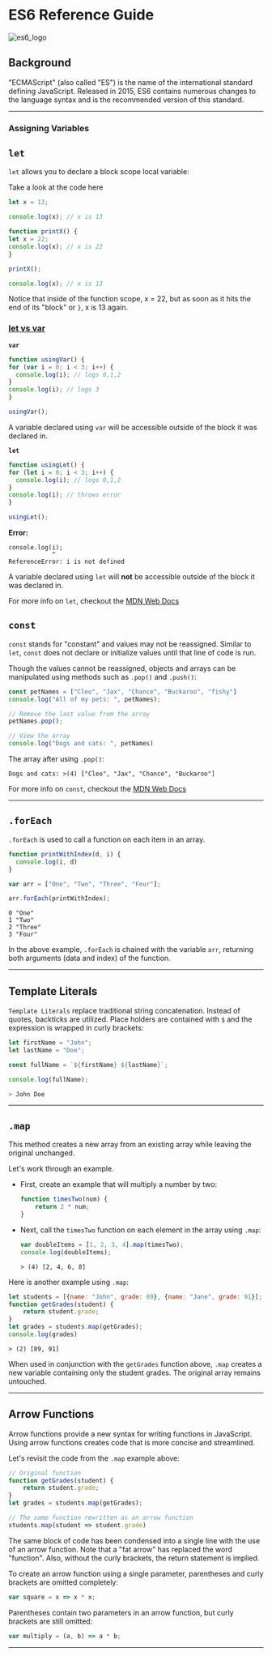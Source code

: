 # ES6 Reference Guide

![es6_logo](Images/es6_logo.jpg)

## Background

"ECMAScript" (also called "ES") is the name of the international standard defining JavaScript. Released in 2015, ES6 contains numerous changes to the language syntax and is the recommended version of this standard.

- - -

### Assigning Variables

## `let`

`let` allows you to declare a block scope local variable:

Take a look at the code here

  ```js
let x = 13;

console.log(x); // x is 13

function printX() {
  let x = 22;
  console.log(x); // x is 22
}

printX();

console.log(x); // x is 13
  ```
  
  Notice that inside of the function scope, x = 22, but as soon as it hits the end of its "block" or `}`, x is 13 again.
  
### <u> let vs var</u>

**`var`** 

  ```js
function usingVar() {
  for (var i = 0; i < 3; i++) {
    console.log(i); // logs 0,1,2
  }
  console.log(i); // logs 3
}

usingVar();
  ```
  
A variable declared using `var` will be accessible outside of the block it was declared in. 
  
**`let`**

  ```js
function usingLet() {
  for (let i = 0; i < 3; i++) {
    console.log(i); // logs 0,1,2
  }
  console.log(i); // throws error
}

usingLet();
  ```
  **Error:**
  
```output
console.log(i);
            ^
ReferenceError: i is not defined
```
A variable declared using `let` will **not** be accessible outside of the block it was declared in. 

For more info on `let`, checkout the [MDN Web Docs](https://developer.mozilla.org/en-US/docs/Web/JavaScript/Reference/Statements/let) 
 


## `const`

`const` stands for "constant" and values may not be reassigned. Similar to `let`, `const` does not declare or initialize values until that line of code is run.

Though the values cannot be reassigned, objects and arrays can be manipulated using methods such as `.pop()` and `.push()`:

  ```js
  const petNames = ["Cleo", "Jax", "Chance", "Buckaroo", "fishy"]
  console.log("All of my pets: ", petNames);

  // Remove the last value from the array
  petNames.pop();

  // View the array
  console.log("Dogs and cats: ", petNames)
  ```

The array after using `.pop()`:

  ```output
  Dogs and cats: >(4) ["Cleo", "Jax", "Chance", "Buckaroo"]
  ```
  
 For more info on `const`, checkout the [MDN Web Docs](https://developer.mozilla.org/en-US/docs/Web/JavaScript/Reference/Statements/const) 

- - -

## `.forEach`

`.forEach` is used to call a function on each item in an array.

  ```js
  function printWithIndex(d, i) {
    console.log(i, d)
  }

  var arr = ["One", "Two", "Three", "Four"];

  arr.forEach(printWithIndex);
  ```

  ```output
  0 "One"
  1 "Two"
  2 "Three"
  3 "Four"
  ```

In the above example, `.forEach` is chained with the variable `arr`, returning both arguments (data and index) of the function.

- - -

## Template Literals

`Template Literals` replace traditional string concatenation. Instead of quotes, backticks are utilized. Place holders are contained with `$` and the expression is wrapped in curly brackets:

```js
let firstName = "John";
let lastName = "Doe";

const fullName = `${firstName} ${lastName}`;

console.log(fullName);

> John Doe
```

- - -

## `.map`

This method creates a new array from an existing array while leaving the original unchanged.

Let's work through an example.

* First, create an example that will multiply a number by two:

  ```js
  function timesTwo(num) {
      return 2 * num;
  }
  ```

* Next, call the `timesTwo` function on each element in the array using `.map`:

  ```js
  var doubleItems = [1, 2, 3, 4].map(timesTwo);
  console.log(doubleItems);
  ```

  ```output
  > (4) [2, 4, 6, 8]
  ```

Here is another example using `.map`:

```js
let students = [{name: "John", grade: 89}, {name: "Jane", grade: 91}];
function getGrades(student) {
    return student.grade;
}
let grades = students.map(getGrades);
console.log(grades)
```

```output
> (2) [89, 91]
```

When used in conjunction with the `getGrades` function above, `.map` creates a new variable containing only the student grades. The original array remains untouched.

- - -

## Arrow Functions

Arrow functions provide a new syntax for writing functions in JavaScript. Using arrow functions creates code that is more concise and streamlined.

Let's revisit the code from the `.map` example above:

```js
// Original function
function getGrades(student) {
    return student.grade;
}
let grades = students.map(getGrades);
```

```js
// The same function rewritten as an arrow function
students.map(student => student.grade)
```

The same block of code has been condensed into a single line with the use of an arrow function. Note that a "fat arrow" has replaced the word "function". Also, without the curly brackets, the return statement is implied.

To create an arrow function using a single parameter, parentheses and curly brackets are omitted completely:

```js
var square = x => x * x;
```

Parentheses contain two parameters in an arrow function, but curly brackets are still omitted:

```js
var multiply = (a, b) => a * b;
```

- - -

